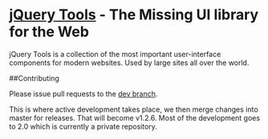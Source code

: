 [jQuery Tools](http://flowplayer.org/tools/) - The Missing UI library for the Web
================================

jQuery Tools is a collection of the most important user-interface components for modern websites. Used by large sites all over the world.

##Contributing

Please issue pull requests to the [dev branch](https://github.com/jquerytools/jquerytools/tree/dev).  

This is where active development takes place, we then merge changes into master for releases. That will become v1.2.6. 
Most of the development goes to 2.0 which is currently a private repository.
